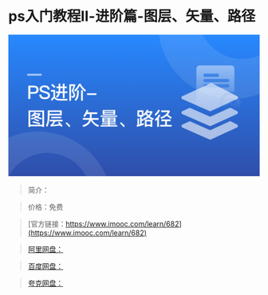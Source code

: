 # ps入门教程Ⅱ-进阶篇-图层、矢量、路径

![img](../../assets/5fe442f30001b20105400304.jpg)

> 简介：

> 价格：免费

> [官方链接：https://www.imooc.com/learn/682](https://www.imooc.com/learn/682)

> [阿里网盘：]()

> [百度网盘：]()

> [夸克网盘：]()

